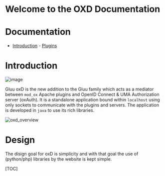 # Welcome to the OXD Documentation


# Documentation
- [Introduction](./intro/index.md)
	  - [Plugins](./plugin/index.md)


# Introduction
![image](https://raw.githubusercontent.com/GluuFederation/gluu-wordpress-oxd-login-plugin/master/plugin.jpg)

Gluu oxD is the new addition to the Gluu family which acts as a mediator between `mod_ox` Apache plugins and OpenID Connect & UMA Authorization server (oxAuth). It is a standalone application bound within `localhost` using only sockets to communicate with the plugins and servers. The application is developed in `java` to use its rich libraries.

![oxd_overview](https://raw.githubusercontent.com/GluuFederation/docs-oxd/master/sources/img/oxd_overview.png)

# Design

The disign goal for oxD is simplicity and with that goal the use of (python/php) libraries by the website is kept simple.

[TOC]

